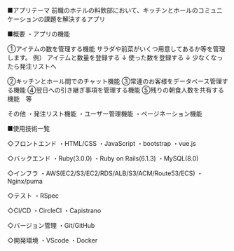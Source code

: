 ■アプリテーマ
前職のホテルの料飲部において、キッチンとホールのコミュニケーションの課題を解決するアプリ

■概要
・アプリの機能

①アイテムの数を管理する機能
サラダや前菜がいくつ用意してあるか等を管理します。
例）
アイテムと数量を登録する
↓
使った数を登録する
↓
少なくなったら発注リストへ

②キッチンとホール間でのチャット機能
③常連のお客様をデータベース管理する機能
④翌日への引き継ぎ事項を管理する機能
⑤残りの朝食人数を共有する機能　等

その他
・発注リスト機能
・ユーザー管理機能
・ページネーション機能

■使用技術一覧

◇フロントエンド
・HTML/CSS
・JavaScript
・bootstrap
・vue.js

◇バックエンド
・Ruby(3.0.0)
・Ruby on Rails(6.1.3)
・MySQL(8.0)

◇インフラ
・AWS(EC2/S3/EC2/RDS/ALB/S3/ACM/Route53/ECS)
・Nginx/puma

◇テスト
・RSpec

◇CI/CD
・CircleCI
・Capistrano

◇バージョン管理
・Git/GitHub

◇開発環境
・VScode
・Docker
